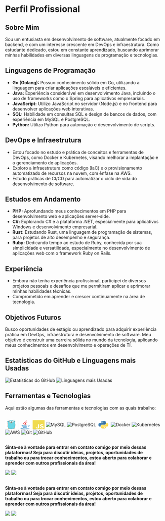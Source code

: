 # Perfil Profissional

## Sobre Mim
Sou um entusiasta em desenvolvimento de software, atualmente focado em backend, e com um interesse crescente em DevOps e infraestrutura. Como estudante dedicado, estou em constante aprendizado, buscando aprimorar minhas habilidades em diversas linguagens de programação e tecnologias.

## Linguagens de Programação
- **Go (Golang):** Possuo conhecimento sólido em Go, utilizando a linguagem para criar aplicações escaláveis e eficientes.
- **Java:** Experiência considerável em desenvolvimento Java, incluindo o uso de frameworks como o Spring para aplicativos empresariais.
- **JavaScript:** Utilizo JavaScript no servidor (Node.js) e no frontend para desenvolver aplicações web interativas.
- **SQL:** Habilidade em consultas SQL e design de bancos de dados, com experiência em MySQL e PostgreSQL.
- **Python:** Utilizo Python para automação e desenvolvimento de scripts.

## DevOps e Infraestrutura
- Estou focado no estudo e prática de conceitos e ferramentas de DevOps, como Docker e Kubernetes, visando melhorar a implantação e o gerenciamento de aplicações.
- Exploro a infraestrutura como código (IaC) e o provisionamento automatizado de recursos na nuvem, com ênfase na AWS.
- Estudo práticas de CI/CD para automatizar o ciclo de vida do desenvolvimento de software.

## Estudos em Andamento
- **PHP:** Aprofundando meus conhecimentos em PHP para desenvolvimento web e aplicações server-side.
- **C#:** Explorando C# e a plataforma .NET, especialmente para aplicativos Windows e desenvolvimento empresarial.
- **Rust:** Estudando Rust, uma linguagem de programação de sistemas, para projetos de alto desempenho e segurança.
- **Ruby:** Dedicando tempo ao estudo de Ruby, conhecida por sua simplicidade e versatilidade, especialmente no desenvolvimento de aplicações web com o framework Ruby on Rails.

## Experiência
- Embora não tenha experiência profissional, participei de diversos projetos pessoais e desafios que me permitiram aplicar e aprimorar minhas habilidades técnicas.
- Comprometido em aprender e crescer continuamente na área de tecnologia.

## Objetivos Futuros
Busco oportunidades de estágio ou aprendizado para adquirir experiência prática em DevOps, infraestrutura e desenvolvimento de software. Meu objetivo é construir uma carreira sólida no mundo da tecnologia, aplicando meus conhecimentos em desenvolvimento e operações de TI.

## Estatísticas do GitHub e Linguagens mais Usadas
![Estatísticas do GitHub](https://github-readme-stats.vercel.app/api?username=andredimitrin&show_icons=true&theme=onedark&include_all_commits=true&count_private=true)
![Linguagens mais Usadas](https://github-readme-stats.vercel.app/api/top-langs/?username=andredimitrin&layout=compact&langs_count=7&theme=onedark)

## Ferramentas e Tecnologias
Aqui estão algumas das ferramentas e tecnologias com as quais trabalho:

<div style="display: inline_block"><br>
  <img align="center" alt="Go" height="30" width="40" src="https://raw.githubusercontent.com/devicons/devicon/master/icons/go/go-original.svg">
  <img align="center" alt="Java" height="30" width="40" src="https://raw.githubusercontent.com/devicons/devicon/master/icons/java/java-original.svg">
  <img align="center" alt="JavaScript" height="30" width="40" src="https://raw.githubusercontent.com/devicons/devicon/master/icons/javascript/javascript-plain.svg">
  <img align="center" alt="MySQL" height="30" width="40" src="https://cdn.jsdelivr.net/gh/devicons/devicon/icons/mysql/mysql-original-wordmark.svg">
  <img align="center" alt="PostgreSQL" height="30" width="40" src="https://cdn.jsdelivr.net/gh/devicons/devicon/icons/postgresql/postgresql-original-wordmark.svg">
  <img align="center" alt="Python" height="30" width="40" src="https://raw.githubusercontent.com/devicons/devicon/master/icons/python/python-original.svg">
  <img align="center" alt="Docker" height="30" width="40" src="https://cdn.jsdelivr.net/gh/devicons/devicon/icons/docker/docker-original.svg" />
  <img align="center" alt="Kubernetes" height="30" width="40" src="https://cdn.jsdelivr.net/gh/devicons/devicon/icons/kubernetes/kubernetes-plain.svg" />
  <img align="center" alt="AWS" height="30" width="40" src="https://cdn.jsdelivr.net/gh/devicons/devicon/icons/amazonwebservices/amazonwebservices-original.svg" />
  <img align="center" alt="Git" height="30" width="40" src="https://cdn.jsdelivr.net/gh/devicons/devicon/icons/git/git-original.svg" />
  <img align="center" alt="GitHub" height="30" width="40" src="https://cdn.jsdelivr.net/gh/devicons/devicon/icons/github/github-original.svg" />
</div>
   
<br>
   
**Sinta-se à vontade para entrar em contato comigo por meio dessas plataformas! Seja para discutir ideias, projetos, oportunidades de trabalho ou para trocar conhecimentos, estou aberto para colaborar e aprender com outros profissionais da área!**

<div>
  <a href="https://www.linkedin.com/in/andr%C3%A9-eduardo-dimitrin-andrade-8401a51a6/" target="_blank"><img src="https://img.shields.io/badge/LinkedIn-0077B5?style=for-the-badge&logo=linkedin&logoColor=white" target="_blank"></a>
  <a href="mailto:andre.ed.dimitrin@gmail.com"><img src="https://img.shields.io/badge/Gmail-D14836?style=for-the-badge&logo=gmail&logoColor=white" target="_blank"></a>
</div>
<br>
   
**Sinta-se à vontade para entrar em contato comigo por meio dessas plataformas! Seja para discutir ideias, projetos, oportunidades de trabalho ou para trocar conhecimentos, estou aberto para colaborar e aprender com outros profissionais da área!**

<div>
  <a href="https://www.linkedin.com/in/andr%C3%A9-eduardo-dimitrin-andrade-8401a51a6/" target="_blank"><img src="https://img.shields.io/badge/LinkedIn-0077B5?style=for-the-badge&logo=linkedin&logoColor=white" target="_blank"></a>
  <a href="mailto:andre.ed.dimitrin@gmail.com"><img src="https://img.shields.io/badge/Gmail-D14836?style=for-the-badge&logo=gmail&logoColor=white" target="_blank"></a>
</div>
